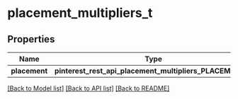 # placement_multipliers_t

## Properties
Name | Type | Description | Notes
------------ | ------------- | ------------- | -------------
**placement** | **pinterest_rest_api_placement_multipliers_PLACEMENT_e** |  | [optional] 

[[Back to Model list]](../README.md#documentation-for-models) [[Back to API list]](../README.md#documentation-for-api-endpoints) [[Back to README]](../README.md)


